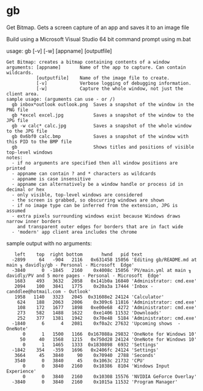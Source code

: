 # gb
Get Bitmap. Gets a screen capture of an app and saves it to an image file

Build using a Microsoft Visual Studio 64 bit command prompt using m.bat

usage: gb [-v] [-w] [appname] [outputfile]

    Get Bitmap: creates a bitmap containing contents of a window
    arguments: [appname]       Name of the app to capture. Can contain wildcards.
               [outputfile]    Name of the image file to create.
               [-v]            Verbose logging of debugging information.
               [-w]            Capture the whole window, not just the client area.
    sample usage: (arguments can use - or /)
      gb inbox*outlook outlook.png  Saves a snapshot of the window in the PNG file
      gb *excel excel.jpg           Saves a snapshot of the window to the JPG file
      gb -w calc* calc.jpg          Saves a snapshot of the whole window to the JPG file
      gb 0x6bf0 calc.bmp            Saves a snapshot of the window with this PID to the BMP file
      gb                            Shows titles and positions of visible top-level windows
    notes:
      - if no arguments are specified then all window positions are printed
      - appname can contain ? and * characters as wildcards
      - appname is case insensitive
      - appname can alternatively be a window handle or process id in decimal or hex
      - only visible, top-level windows are considered
      - the screen is grabbed, so obscurring windows are shown
      - if no image type can be inferred from the extension, JPG is assumed
      - extra pixels surrounding windows exist because Windows draws narrow inner borders
        and transparent outer edges for borders that are in fact wide
      - 'modern' app client area includes the chrome
      
  sample output with no arguments:
  
       left    top  right bottom       hwnd   pid text
      -2899     64   -904   2116   0x631458 15056 'Editing gb/README.md at main ╖ davidly/gb - Personal - Microsoft  Edge'
      -3840      0  -1845   2160    0x4008c 15056 'PV/main.yml at main ╖ davidly/PV and 5 more pages - Personal - Microsoft  Edge'
       1683    493   3632   2058   0x141b0a 16840 'Administrator: cmd.exe'
       2094    100   3841   1775    0x20a3a 17444 'Inbox - canddlee@hotmail.com - Outlook'
       1958   1140   3323   2045  0x31608e2 24124 'Calculator'
        624    188   2063   2006    0x309c6 11816 'Administrator: cmd.exe'
        108    172   1677   1898   0xe00e68  4272 'Administrator: cmd.exe'
        273    582   1488   1622    0xe1406 11532 'Downloads'
        252    377   1381   1942    0x70e48  5184 'Administrator: cmd.exe'
      -1840      6      4   2081    0xf0a2c 27632 'Upcoming shows  - OneNote'
          0      1   1500   1166  0x167088a 29832 'OneNote for Windows 10'
         50     40   1568   1215   0x750d28 24124 'OneNote for Windows 10'
          0      1   1465   1333  0x1830898  6932 'Settings'
      -1842    354   -359   1696   0x2406fc 24124 'Settings'
       3664     45   3840     90    0x70940  2788 'Seconds'
       3540      0   3840     45    0x1063c 21732 'CPU'
          0      0   3840   2160    0x10386  8104 'Windows Input Experience'
          0      0   3840   2160    0x10308 15576 'NVIDIA GeForce Overlay'
      -3840      0   3840   2160    0x1015a 11532 'Program Manager'
      
